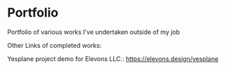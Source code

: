 # Portfolio
Portfolio of various works I've undertaken outside of my job


Other Links of completed works:


Yesplane project demo for Elevons LLC.: https://elevons.design/yesplane
